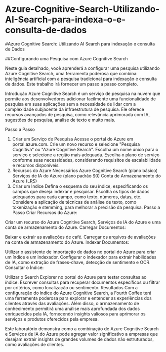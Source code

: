 # Azure-Cognitive-Search-Utilizando-AI-Search-para-indexa-o-e-consulta-de-dados

#Azure Cognitive Search: Utilizando AI Search para indexação e consulta de Dados

##Configurando uma Pesquisa com Azure Cognitive Search

Neste guia detalhado, você aprenderá a configurar uma pesquisa utilizando Azure Cognitive Search, uma ferramenta poderosa que combina inteligência artificial com a pesquisa tradicional para indexação e consulta de dados. Este trabalho irá fornecer um passo a passo completo.

Introdução
Azure Cognitive Search é um serviço de pesquisa na nuvem que permite aos desenvolvedores adicionar facilmente uma funcionalidade de pesquisa em suas aplicações sem a necessidade de lidar com a complexidade subjacente da infraestrutura de pesquisa. Ele oferece recursos avançados de pesquisa, como relevância aprimorada com IA, sugestões de pesquisa, análise de texto e muito mais.

Passo a Passo
1. Criar um Serviço de Pesquisa
Acesse o portal do Azure em portal.azure.com.
Crie um novo recurso e selecione "Pesquisa Cognitiva" ou "Azure Cognitive Search".
Escolha um nome único para o serviço e selecione a região mais adequada.
Escolha o plano de serviço conforme suas necessidades, considerando requisitos de escalabilidade e recursos disponíveis.
2. Recursos do Azure Necessários
Azure Cognitive Search (plano básico)
Serviços de IA do Azure (plano padrão S0)
Conta de Armazenamento do Azure (LRS)
3. Criar um Índice
Defina o esquema do seu índice, especificando os campos que deseja indexar e pesquisar.
Escolha os tipos de dados adequados para cada campo, como texto, números, datas, etc.
Considere a aplicação de técnicas de análise de texto, como tokenização e stemming, para melhorar a precisão da pesquisa.
Passo a Passo
Criar Recursos do Azure:

Criar um recurso do Azure Cognitive Search, Serviços de IA do Azure e uma conta de armazenamento do Azure.
Carregar Documentos:

Baixar e extrair as avaliações de café.
Carregar os arquivos de avaliações na conta de armazenamento do Azure.
Indexar Documentos:

Utilizar o assistente de importação de dados no portal do Azure para criar um índice e um indexador.
Configurar o indexador para extrair habilidades de IA, como extração de frases-chave, detecção de sentimento e OCR.
Consultar o Índice:

Utilizar o Search Explorer no portal do Azure para testar consultas ao índice.
Escrever consultas para recuperar documentos específicos ou filtrar por critérios, como localização ou sentimento.
Resultados
Com a configuração do índice do Azure Cognitive Search, a Fourth Coffee terá uma ferramenta poderosa para explorar e entender as experiências dos clientes através das avaliações. Além disso, o armazenamento de conhecimento permitirá uma análise mais aprofundada dos dados enriquecidos pela IA, fornecendo insights valiosos para aprimorar os serviços e produtos oferecidos pela empresa.

Este laboratório demonstra como a combinação de Azure Cognitive Search e Serviços de IA do Azure pode agregar valor significativo a empresas que desejam extrair insights de grandes volumes de dados não estruturados, como avaliações de clientes.
